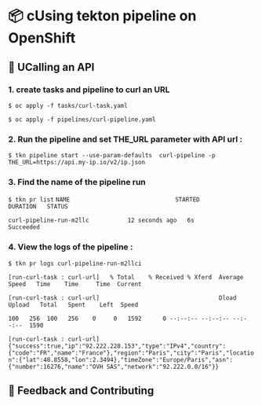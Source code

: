 # 📦 cUsing tekton pipeline on OpenShift

## 🚀 UCalling an API 

### 1. create tasks and pipeline to curl an URL

`$ oc apply -f tasks/curl-task.yaml`

`$ oc apply -f pipelines/curl-pipeline.yaml`

### 2. Run the pipeline and set THE_URL parameter with API url :

`$ tkn pipeline start --use-param-defaults  curl-pipeline -p THE_URL=https://api.my-ip.io/v2/ip.json`

### 3. Find the name of the pipeline run

`$ tkn pr list`
`NAME                              STARTED          DURATION   STATUS`

`curl-pipeline-run-m2llc           12 seconds ago   6s         Succeeded`

### 4. View the logs of the pipeline :

`$ tkn pr logs curl-pipeline-run-m2llci`

`[run-curl-task : curl-url]   % Total    % Received % Xferd  Average Speed   Time    Time     Time  Current`

`[run-curl-task : curl-url]                                  Dload  Upload   Total   Spent    Left  Speed`

`100   256  100   256    0     0   1592      0 --:--:-- --:--:-- --:--:--  1590`

`[run-curl-task : curl-url] {"success":true,"ip":"92.222.228.153","type":"IPv4","country":{"code":"FR","name":"France"},"region":"Paris","city":"Paris","location":{"lat":48.8558,"lon":2.3494},"timeZone":"Europe/Paris","asn":{"number":16276,"name":"OVH SAS","network":"92.222.0.0/16"}}`


## 💭 Feedback and Contributing









